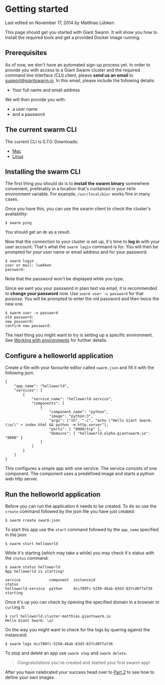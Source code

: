# Getting started

<p class="lastmod">Last edited on November 17, 2014 by Matthias Lübken</p>

This page should get you started with Giant Swarm. It will show you how to install the required tools and get a provided Docker image running.

## Prerequisites

As of now, we don't have an automated sign-up process yet. In order to provide you with access to a Giant Swarm cluster and the required command line interface (CLI) client, please __send us an email__ to [support@giantswarm.io](mailto:support@giantswarm.io). In this email, please include the following details:

 * Your full name and email address

We will then provide you with:

  * a user name
  * and a password

## The current swarm CLI

The current CLI is 0.7.0. Downloads:

  * [Mac](http://downloads.giantswarm.io/swarm/clients/0.7.0/swarm-0.7.0-darwin-amd64.tar.gz)
  * [Linux](http://downloads.giantswarm.io/swarm/clients/0.7.0/swarm-0.7.0-linux-amd64.tar.gz)


## Installing the swarm CLI

The first thing you should do is to __install the swarm binary__ somewhere convenient, preferably in a location that's contained in your `PATH` environment variable. For example, `/usr/local/bin/` works fine in many cases.

Once you have this, you can use the swarm client to check the cluster's availability:

    $ swarm ping

You should get an `OK` as a result.

Now that the connection to your cluster is set up, it's time to __log in__ with your user account. That's what the `swarm login` command is for. You will then be prompted for *your* user name or email address and for your password.

    $ swarm login
    user or mail: luebken
    password:

Note that the password won't be displayed while you type.

Since we sent you your password in plain text via email, it is recommended to __change your password__ now. Use `swarm user -u password` for that purpose. You will be prompted to enter the old password and then twice the new one.

    $ swarm user -u password
    old password:
    new password:
    confirm new password:

The next thing you might want to try is setting up a specific environment. See [Working with environments](/reference/env/) for further details.

## Configure a helloworld application

Create a file with your favourite editor called `swarm.json` and fill it with the following json.

    {
        "app_name": "helloworld",
        "services": [
            {
                "service_name": "helloworld-service",
                "components": [
                    {
                        "component_name": "python",
                        "image": "python:3",
                        "args": ["sh", "-c", "echo \"Hello Giant Swarm. \\o/\" > index.html && python -m http.server"],
                        "ports": [ "8000/tcp" ],
                        "domains": { "helloworld.alpha.giantswarm.io": "8000" }
                    }
                ]
            }
        ]
    }

This configures a simple app with one service. The service consists of one component. The component uses a predefined image and starts a python web http server.

## Run the helloworld application

Before you can run the application it needs to be created. To do so use the `create` command followed by the json file you have just created: 

    $ swarm create swarm.json

To start this app use the `start` command followed by the `app_name` specified in the json:

    $ swarm start helloworld

While it's starting (which may take a while) you may check it's status with the `status` command:

    $ swarm status helloworld
    App helloworld is starting!

    service             component  instanceid                            status
    helloworld-service  python     4cc709fc-5250-4bab-83d3-837cd0f7af36  starting

Once it's up you can check by opening the specified domain in a browser or `curl`ing it:
    
    $ curl helloworld.cluster-matthias.giantswarm.io
    Hello Giant Swarm. \o/

On the way you might want to check for the logs by quering against the instanceid:

    $ swarm logs 4cc709fc-5250-4bab-83d3-837cd0f7af36

To stop and delete an app use `swarm stop` and `swarm delete`.

> *Congratulations* you've created and started your first swarm app!

After you have celebrated your success head over to [Part 2](gettingstarted2.md) to see how to define your own images.